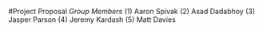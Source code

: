 #Project Proposal
*Group Members*
(1) Aaron Spivak
(2) Asad Dadabhoy
(3) Jasper Parson
(4) Jeremy Kardash
(5) Matt Davies

